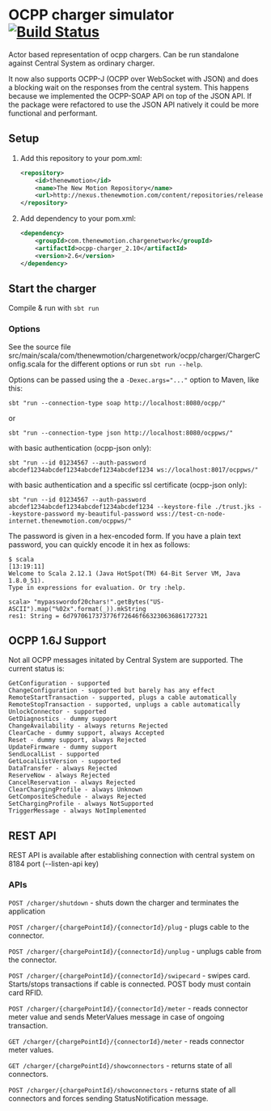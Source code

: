 # OCPP charger simulator [![Build Status](https://secure.travis-ci.org/thenewmotion/ocpp-charger.png)](http://travis-ci.org/thenewmotion/ocpp-charger)

Actor based representation of ocpp chargers.
Can be run standalone against Central System as ordinary charger.

It now also supports OCPP-J (OCPP over WebSocket with JSON) and does a blocking wait on the
responses from the central system. This happens because we implemented the
OCPP-SOAP API on top of the JSON API. If the package were refactored to use the
JSON API natively it could be more functional and performant.


## Setup

1. Add this repository to your pom.xml:
    ```xml
    <repository>
        <id>thenewmotion</id>
        <name>The New Motion Repository</name>
        <url>http://nexus.thenewmotion.com/content/repositories/releases-public</url>
    </repository>
    ```

2. Add dependency to your pom.xml:
    ```xml
    <dependency>
        <groupId>com.thenewmotion.chargenetwork</groupId>
        <artifactId>ocpp-charger_2.10</artifactId>
        <version>2.6</version>
    </dependency>
    ```

## Start the charger

Compile & run with `sbt run`

### Options

See the source file src/main/scala/com/thenewmotion/chargenetwork/ocpp/charger/ChargerConfig.scala 
for the different options or run `sbt run --help`.

Options can be passed using the a `-Dexec.args="..."` option to Maven, like this:

`sbt "run --connection-type soap http://localhost:8080/ocpp/"`

or

`sbt "run --connection-type json http://localhost:8080/ocppws/"` 

with basic authentication (ocpp-json only):

`sbt "run --id 01234567 --auth-password abcdef1234abcdef1234abcdef1234abcdef1234 ws://localhost:8017/ocppws/"`

with basic authentication and a specific ssl certificate (ocpp-json only):

`sbt "run --id 01234567 --auth-password abcdef1234abcdef1234abcdef1234abcdef1234 --keystore-file ./trust.jks --keystore-password my-beautiful-password wss://test-cn-node-internet.thenewmotion.com/ocppws/"`

The password is given in a hex-encoded form. If you have a plain text password, you can quickly encode it in hex as follows:

```
$ scala                                                                                                                                                                                                                         [13:19:11]
Welcome to Scala 2.12.1 (Java HotSpot(TM) 64-Bit Server VM, Java 1.8.0_51).
Type in expressions for evaluation. Or try :help.

scala> "mypasswordof20chars!".getBytes("US-ASCII").map("%02x".format(_)).mkString
res1: String = 6d7970617373776f72646f663230636861727321

```

## OCPP 1.6J Support
Not all OCPP messages initated by Central System are supported. The current status is:
```
GetConfiguration - supported
ChangeConfiguration - supported but barely has any effect
RemoteStartTransaction - supported, plugs a cable automatically
RemoteStopTransaction - supported, unplugs a cable automatically
UnlockConnector - supported
GetDiagnostics - dummy support
ChangeAvailability - always returns Rejected
ClearCache - dummy support, always Accepted
Reset - dummy support, always Rejected
UpdateFirmware - dummy support
SendLocalList - supported
GetLocalListVersion - supported
DataTransfer - always Rejected
ReserveNow - always Rejected
CancelReservation - always Rejected
ClearChargingProfile - always Unknown
GetCompositeSchedule - always Rejected
SetChargingProfile - always NotSupported
TriggerMessage - always NotImplemented
```

## REST API
REST API is available after establishing connection with central system on 8184 port (--listen-api key)

### APIs
```POST /charger/shutdown``` - shuts down the charger and terminates the application

```POST /charger/{chargePointId}/{connectorId}/plug``` - plugs cable to the connector.

```POST /charger/{chargePointId}/{connectorId}/unplug``` - unplugs cable from the connector.

```POST /charger/{chargePointId}/{connectorId}/swipecard``` - swipes card. Starts/stops transactions if cable is connected. POST body must contain card RFID.

```POST /charger/{chargePointId}/{connectorId}/meter``` - reads connector meter value and sends MeterValues message in case of ongoing transaction.

```GET /charger/{chargePointId}/{connectorId}/meter``` - reads connector meter values.

```GET /charger/{chargePointId}/showconnectors``` - returns state of all connectors.

```POST /charger/{chargePointId}/showconnectors``` - returns state of all connectors and forces sending StatusNotification message.
